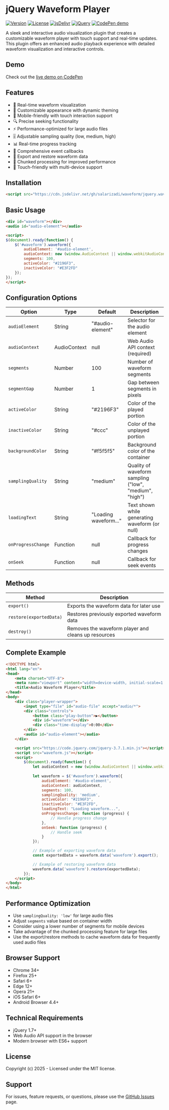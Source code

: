 # jQuery Waveform Player
[![Version](https://img.shields.io/badge/version-2.2.0-blue.svg)](https://github.com/salarizadi/waveform)
[![License](https://img.shields.io/badge/license-MIT-green.svg)](https://github.com/salarizadi/waveform/blob/main/LICENSE)
[![jsDelivr](https://data.jsdelivr.com/v1/package/gh/salarizadi/swipetoast/badge)](https://www.jsdelivr.com/package/gh/salarizadi/waveform)
[![jQuery](https://img.shields.io/badge/jquery-%3E%3D%201.7-yellow.svg)](https://jquery.com/)
[![CodePen demo](https://img.shields.io/badge/CodePen-demo-blue.svg)](https://codepen.io/salariz/pen/PwoQpXp)

A sleek and interactive audio visualization plugin that creates a customizable waveform player with touch support and real-time updates. This plugin offers an enhanced audio playback experience with detailed waveform visualization and interactive controls.

## Demo

Check out the [live demo on CodePen](https://codepen.io/salariz/pen/PwoQpXp)

## Features

- 🎵 Real-time waveform visualization
- 🎨 Customizable appearance with dynamic theming
- 📱 Mobile-friendly with touch interaction support
- 🔍 Precise seeking functionality
- ⚡ Performance-optimized for large audio files
- 🎚️ Adjustable sampling quality (low, medium, high)
- 📊 Real-time progress tracking
- 🎯 Comprehensive event callbacks
- 💾 Export and restore waveform data
- 🔄 Chunked processing for improved performance
- 📱 Touch-friendly with multi-device support

## Installation

```html
<script src="https://cdn.jsdelivr.net/gh/salarizadi/waveform/jquery.waveform.min.js"></script>
```

## Basic Usage

```html
<div id="waveform"></div>
<audio id="audio-element"></audio>

<script>
$(document).ready(function() {
    $('#waveform').waveform({
        audioElement: '#audio-element',
        audioContext: new (window.AudioContext || window.webkitAudioContext)(),
        segments: 100,
        activeColor: "#2196F3",
        inactiveColor: "#E3F2FD"
    });
});
</script>
```

## Configuration Options

| Option | Type | Default | Description |
|--------|------|---------|-------------|
| `audioElement` | String | "#audio-element" | Selector for the audio element |
| `audioContext` | AudioContext | null | Web Audio API context (required) |
| `segments` | Number | 100 | Number of waveform segments |
| `segmentGap` | Number | 1 | Gap between segments in pixels |
| `activeColor` | String | "#2196F3" | Color of the played portion |
| `inactiveColor` | String | "#ccc" | Color of the unplayed portion |
| `backgroundColor` | String | "#f5f5f5" | Background color of the container |
| `samplingQuality` | String | "medium" | Quality of waveform sampling ("low", "medium", "high") |
| `loadingText` | String | "Loading waveform..." | Text shown while generating waveform (or null) |
| `onProgressChange` | Function | null | Callback for progress changes |
| `onSeek` | Function | null | Callback for seek events |

## Methods

| Method | Description |
|--------|-------------|
| `export()` | Exports the waveform data for later use |
| `restore(exportedData)` | Restores previously exported waveform data |
| `destroy()` | Removes the waveform player and cleans up resources |

## Complete Example

```html
<!DOCTYPE html>
<html lang="en">
<head>
    <meta charset="UTF-8">
    <meta name="viewport" content="width=device-width, initial-scale=1.0">
    <title>Audio Waveform Player</title>
</head>
<body>
    <div class="player-wrapper">
        <input type="file" id="audio-file" accept="audio/*">
        <div class="controls">
            <button class="play-button">▶</button>
            <div id="waveform"></div>
            <div class="time-display">0:00</div>
        </div>
        <audio id="audio-element"></audio>
    </div>

    <script src="https://code.jquery.com/jquery-3.7.1.min.js"></script>
    <script src="waveform.js"></script>
    <script>
        $(document).ready(function() {
            let audioContext = new (window.AudioContext || window.webkitAudioContext)();
            
            let waveform = $('#waveform').waveform({
                audioElement: '#audio-element',
                audioContext: audioContext,
                segments: 100,
                samplingQuality: 'medium',
                activeColor: "#2196F3",
                inactiveColor: "#E3F2FD",
                loadingText: "Loading waveform...",
                onProgressChange: function (progress) {
                    // Handle progress change
                },
                onSeek: function (progress) {
                    // Handle seek
                }
            });

            // Example of exporting waveform data
            const exportedData = waveform.data('waveform').export();

            // Example of restoring waveform data
            waveform.data('waveform').restore(exportedData);
        });
    </script>
</body>
</html>
```

## Performance Optimization

- Use `samplingQuality: 'low'` for large audio files
- Adjust `segments` value based on container width
- Consider using a lower number of segments for mobile devices
- Take advantage of the chunked processing feature for large files
- Use the export/restore methods to cache waveform data for frequently used audio files

## Browser Support

- Chrome 34+
- Firefox 25+
- Safari 6+
- Edge 12+
- Opera 21+
- iOS Safari 6+
- Android Browser 4.4+

## Technical Requirements

- jQuery 1.7+
- Web Audio API support in the browser
- Modern browser with ES6+ support

## License

Copyright (c) 2025 - Licensed under the MIT license.

## Support

For issues, feature requests, or questions, please use the [GitHub Issues](https://github.com/salarizadi/waveform/issues) page.
